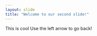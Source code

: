 ```yaml
---
layout: slide
title: "Welcome to our second slide!"
---
```

This is cool
Use the left arrow to go back!

